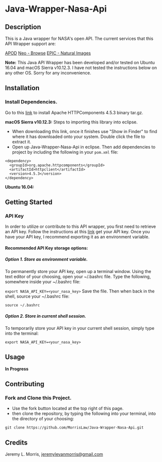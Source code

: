 # Java-Wrapper-Nasa-Api

## Description
This is a Java wrapper for NASA's open API. The current services that this API Wrapper support are:

[APOD](https://api.nasa.gov/api.html#apod)
[Neo - Browse](https://api.nasa.gov/api.html#neows-browse]=)
[EPIC - Natural Images](https://api.nasa.gov/api.html#EPIC)

**Note:** This Java API Wrapper has been developed and/or tested on Ubuntu 16.04 and macOS Sierra v10.12.3. I have not tested the instructions below on any other OS. Sorry for any inconvenience. 

## Installation

### Install Dependencies.
Go to this [link](http://apache.mirror.colo-serv.net//httpcomponents/httpclient/binary/httpcomponents-client-4.5.3-bin.tar.gz) to install Apache HTTPComponents 4.5.3 binary tar.gz.

**macOS Sierra v10.12.3:** 
Steps to importing this library into eclipse.
- When downloading this link, once it finishes use "Show in Finder" to find where it has downloaded onto your system. Double click the file to extract it. 
- Open up Java-Wrapper-Nasa-Api in eclipse. Then add dependencies to project by including the following in your `pom.xml` file:

```
<dependency>
  <groupId>org.apache.httpcomponents</groupId>
  <artifactId>httpclient</artifactId>
  <version>4.5.3</version>
</dependency>
```

**Ubuntu 16.04:**


## Getting Started 

### API Key
In order to utilize or contribute to this API wrapper, you first need to retrieve an API key. Follow the instructions at this [link](https://api.nasa.gov/index.html#apply-for-an-api-key) get your API key. Once you have your API key, I recommend exporting it as an environment variable.

#### Recommended API Key storage options:

##### Option 1. Store as environment variable.

To permanently store your API key, open up a terminal window. Using the text editor of your choosing, open your ~/.bashrc file. Type the following, somewhere inside your ~/.bashrc file:

```export NASA_API_KEY=<your_nasa_key>``` 
Save the file. Then when back in the shell, source your ~/.bashrc file:

```source ~/.bashrc```

##### Option 2. Store in current shell session.

To temporarily store your API key in your current shell session, simply type into the terminal:

```export NASA_API_KEY=<your_nasa_key>```

## Usage
**In Progress**

## Contributing

### Fork and Clone this Project.
- Use the fork button located at the top right of this page.
- then clone the repository, by typing the following into your terminal, into the directory of your choosing:

```git clone https://github.com/MorrisLaw/Java-Wrapper-Nasa-Api.git```

## Credits
Jeremy L. Morris, jeremylevanmorris@gmail.com
